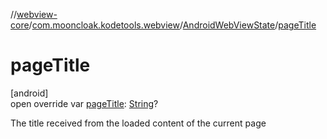 //[webview-core](../../../index.md)/[com.mooncloak.kodetools.webview](../index.md)/[AndroidWebViewState](index.md)/[pageTitle](page-title.md)

# pageTitle

[android]\
open override var [pageTitle](page-title.md): [String](https://kotlinlang.org/api/latest/jvm/stdlib/kotlin/-string/index.html)?

The title received from the loaded content of the current page
